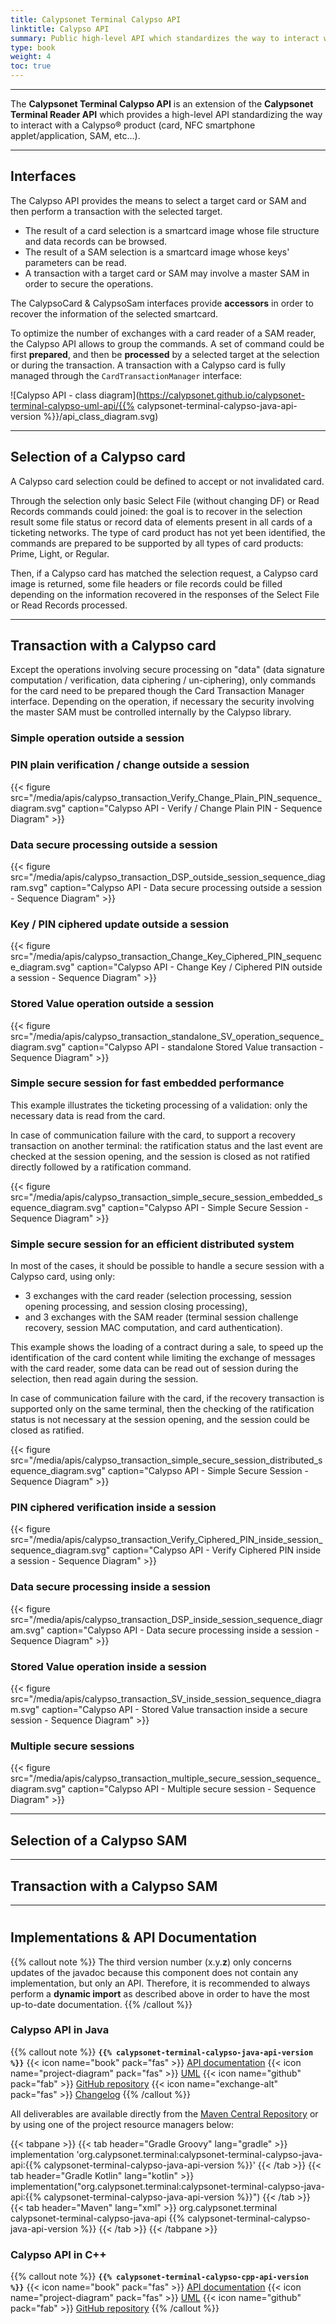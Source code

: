 ```yaml
---
title: Calypsonet Terminal Calypso API
linktitle: Calypso API
summary: Public high-level API which standardizes the way to interact with a Calypso® product (card, NFC smartphone applet/application, SAM, etc...).
type: book
weight: 4
toc: true
---
```


---
The **Calypsonet Terminal Calypso API** is an extension of the **Calypsonet Terminal Reader API** which provides a 
high-level API standardizing the way to interact with a Calypso® product (card, NFC smartphone applet/application, SAM, 
etc...).

---
## Interfaces

The Calypso API  provides the means to select a target card or SAM and then perform a transaction with the selected target.
- The result of a card selection is a smartcard image whose file structure and data records can be browsed.
- The result of a SAM selection is a smartcard image whose keys' parameters can be read.
- A transaction with a target card or SAM may involve a master SAM in order to secure the operations.

The CalypsoCard & CalypsoSam interfaces provide **accessors** in order to recover the information of the selected smartcard.

To optimize the number of exchanges with a card reader of a SAM reader, the Calypso API allows to group the commands. 
A set of command could be first **prepared**, and then be **processed** by a selected target at the selection or 
during the transaction.
A transaction with a Calypso card is fully managed through the `CardTransactionManager` interface:

![Calypso API - class diagram](https://calypsonet.github.io/calypsonet-terminal-calypso-uml-api/{{% calypsonet-terminal-calypso-java-api-version %}}/api_class_diagram.svg)

---
## Selection of a Calypso card

A Calypso card selection could be defined to accept or not invalidated card.

Through the selection only basic Select File (without changing DF) or Read Records commands could joined: the goal is to
recover in the selection result some file status or record data of elements present in all cards of a ticketing networks.
The type of card product has not yet been identified, the commands are prepared to be supported by all types of card 
products: Prime, Light, or Regular.

Then, if a Calypso card has matched the selection request, a Calypso card image is returned, some file headers or file 
records could be filled depending on the information recovered in the responses of the Select File or Read Records 
processed.

---
## Transaction with a Calypso card

Except the operations involving secure processing on "data" (data signature computation / verification, data ciphering /
un-ciphering), only commands for the card need to be prepared though the Card Transaction Manager interface.
Depending on the operation, if necessary the security involving the master SAM must be controlled internally by the 
Calypso library.

### Simple operation outside a session

### PIN plain verification / change outside a session

{{< figure src="/media/apis/calypso_transaction_Verify_Change_Plain_PIN_sequence_diagram.svg" caption="Calypso API - Verify / Change Plain PIN - Sequence Diagram" >}}

### Data secure processing outside a session

{{< figure src="/media/apis/calypso_transaction_DSP_outside_session_sequence_diagram.svg" caption="Calypso API - Data secure processing outside a session - Sequence Diagram" >}}

### Key / PIN ciphered update outside a session

{{< figure src="/media/apis/calypso_transaction_Change_Key_Ciphered_PIN_sequence_diagram.svg" caption="Calypso API - Change Key / Ciphered PIN outside a session - Sequence Diagram" >}}

### Stored Value operation outside a session

{{< figure src="/media/apis/calypso_transaction_standalone_SV_operation_sequence_diagram.svg" caption="Calypso API - standalone Stored Value transaction - Sequence Diagram" >}}

### Simple secure session for fast embedded performance

This example illustrates the ticketing processing of a validation: only the necessary data is read from the card.

In case of communication failure with the card, to support a recovery transaction on another terminal: the ratification
status and the last event are checked at the session opening, and the session is closed as not ratified directly 
followed by a ratification command.

{{< figure src="/media/apis/calypso_transaction_simple_secure_session_embedded_sequence_diagram.svg" caption="Calypso API - Simple Secure Session - Sequence Diagram" >}}

### Simple secure session for an efficient distributed system

In most of the cases, it should be possible to handle a secure session with a Calypso card, using only:
- 3 exchanges with the card reader (selection processing, session opening processing, and session closing processing),
- and 3 exchanges with the SAM reader (terminal session challenge recovery, session MAC computation, and card authentication).

This example shows the loading of a contract during a sale, to speed up the identification of the card content while
limiting the exchange of messages with the card reader, some data can be read out of session during the selection, 
then read again during the session.

In case of communication failure with the card, if the recovery transaction is supported only on the same terminal, 
then the checking of the ratification status is not necessary at the session opening, and the session could be closed as ratified.

{{< figure src="/media/apis/calypso_transaction_simple_secure_session_distributed_sequence_diagram.svg" caption="Calypso API - Simple Secure Session - Sequence Diagram" >}}

### PIN ciphered verification inside a session

{{< figure src="/media/apis/calypso_transaction_Verify_Ciphered_PIN_inside_session_sequence_diagram.svg" caption="Calypso API - Verify Ciphered PIN inside a session - Sequence Diagram" >}}

### Data secure processing inside a session

{{< figure src="/media/apis/calypso_transaction_DSP_inside_session_sequence_diagram.svg" caption="Calypso API - Data secure processing inside a session - Sequence Diagram" >}}

### Stored Value operation inside a session

{{< figure src="/media/apis/calypso_transaction_SV_inside_session_sequence_diagram.svg" caption="Calypso API - Stored Value transaction inside a secure session - Sequence Diagram" >}}

### Multiple secure sessions

{{< figure src="/media/apis/calypso_transaction_multiple_secure_session_sequence_diagram.svg" caption="Calypso API - Multiple secure session - Sequence Diagram" >}}

---
## Selection of a Calypso SAM

---
## Transaction with a Calypso SAM

---
#
## Implementations & API Documentation

{{% callout note %}}
The third version number (x.y.**z**) only concerns updates of the javadoc because this component does not contain any 
implementation, but only an API.
Therefore, it is recommended to always perform a **dynamic import** as described above in order to have the most
up-to-date documentation.
{{% /callout %}}

### Calypso API in Java
{{% callout note %}}
**`{{% calypsonet-terminal-calypso-java-api-version %}}`**
<span class="component-metadata">{{< icon name="book" pack="fas" >}} [API documentation](https://calypsonet.github.io/calypsonet-terminal-calypso-java-api/)</span>
<span class="component-metadata">{{< icon name="project-diagram" pack="fas" >}} [UML](https://calypsonet.github.io/calypsonet-terminal-calypso-uml-api/)</span>
<span class="component-metadata">{{< icon name="github" pack="fab" >}} [GitHub repository](https://github.com/calypsonet/calypsonet-terminal-calypso-java-api/)</span>
<span class="component-metadata">{{< icon name="exchange-alt" pack="fas" >}} [Changelog](https://github.com/calypsonet/calypsonet-terminal-calypso-java-api/blob/main/CHANGELOG.md)</span>
{{% /callout %}}

All deliverables are available directly from the [Maven Central Repository](https://central.sonatype.dev/search?q=calypsonet-terminal-calypso-java-api) or by using one of the project resource managers below:

{{< tabpane >}}
{{< tab header="Gradle Groovy" lang="gradle" >}}
implementation 'org.calypsonet.terminal:calypsonet-terminal-calypso-java-api:{{% calypsonet-terminal-calypso-java-api-version %}}'
{{< /tab >}}
{{< tab header="Gradle Kotlin" lang="kotlin" >}}
implementation("org.calypsonet.terminal:calypsonet-terminal-calypso-java-api:{{% calypsonet-terminal-calypso-java-api-version %}}")
{{< /tab >}}
{{< tab header="Maven" lang="xml" >}}
<dependency>
<groupId>org.calypsonet.terminal</groupId>
<artifactId>calypsonet-terminal-calypso-java-api</artifactId>
<version>{{% calypsonet-terminal-calypso-java-api-version %}}</version>
</dependency>
{{< /tab >}}
{{< /tabpane >}}

### Calypso API in C++
{{% callout note %}}
**`{{% calypsonet-terminal-calypso-cpp-api-version %}}`**
<span class="component-metadata">{{< icon name="book" pack="fas" >}} [API documentation](https://calypsonet.github.io/calypsonet-terminal-calypso-cpp-api/)</span>
<span class="component-metadata">{{< icon name="project-diagram" pack="fas" >}} [UML](https://calypsonet.github.io/calypsonet-terminal-calypso-uml-api/)</span>
<span class="component-metadata">{{< icon name="github" pack="fab" >}} [GitHub repository](https://github.com/calypsonet/calypsonet-terminal-calypso-cpp-api/)</span>
{{% /callout %}}
